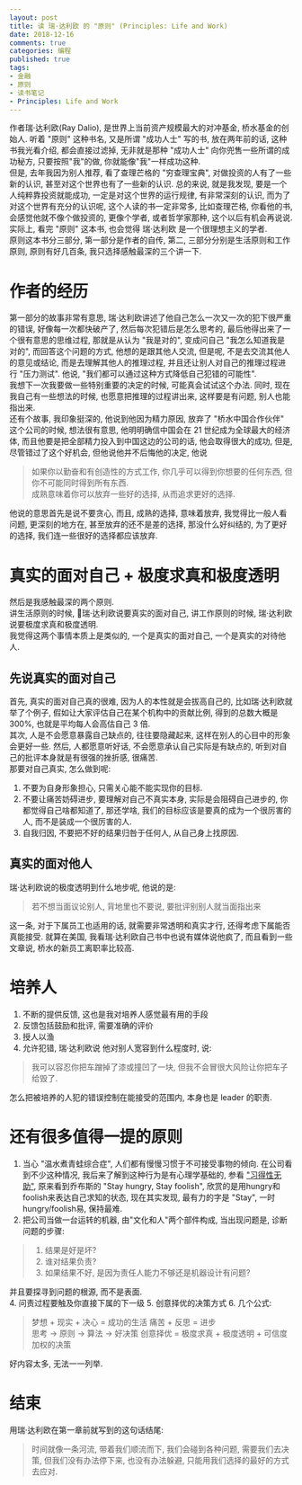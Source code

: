 ```yaml
---
layout: post
title: 读 瑞·达利欧 的 "原则" (Principles: Life and Work)
date: 2018-12-16
comments: true
categories: 编程
published: true
tags:
- 金融
- 原则
- 读书笔记
- Principles: Life and Work
---
```


作者瑞·达利欧(Ray Dalio), 是世界上当前资产规模最大的对冲基金, 桥水基金的创始人.  听着 "原则" 这种书名, 又是所谓 "成功人士" 写的书, 放在两年前的话, 这种书我光看介绍, 都会直接过滤掉, 无非就是那种 "成功人士" 向你兜售一些所谓的成功秘方, 只要按照"我"的做, 你就能像"我"一样成功这种.  
但是, 去年我因为别人推荐, 看了查理芒格的 "穷查理宝典", 对做投资的人有了一些新的认识, 甚至对这个世界也有了一些新的认识.  总的来说, 就是我发现, 要是一个人纯粹靠投资就能成功, 一定是对这个世界的运行规律, 有非常深刻的认识, 而为了对这个世界有充分的认识呢, 这个人读的书一定非常多, 比如查理芒格, 你看他的书, 会感觉他就不像个做投资的, 更像个学者, 或者哲学家那种, 这个以后有机会再说说.  
实际上, 看完 "原则" 这本书, 也会觉得 瑞·达利欧 是一个很理想主义的学者.  
原则这本书分三部分, 第一部分是作者的自传, 第二, 三部分分别是生活原则和工作原则, 原则有好几百条, 我只选择感触最深的三个讲一下.  

<!-- more -->
# 作者的经历
第一部分的故事非常有意思, 瑞·达利欧讲述了他自己怎么一次又一次的犯下很严重的错误, 好像每一次都快破产了, 然后每次犯错后是怎么思考的, 最后他得出来了一个很有意思的思维过程, 那就是从认为 "我是对的", 变成问自己 "我怎么知道我是对的", 而回答这个问题的方式, 他想的是跟其他人交流, 但是呢, 不是去交流其他人的意见或结论, 而是去理解其他人的推理过程, 并且还让别人对自己的推理过程进行 "压力测试".  他说, "我们都可以通过这种方式降低自己犯错的可能性".  
我想下一次我要做一些特别重要的决定的时候, 可能真会试试这个办法.  同时, 现在我自己有一些想法的时候, 也愿意把推理的过程讲出来, 这样要是有问题, 别人也能指出来.  
还有个故事, 我印象挺深的, 他说到他因为精力原因, 放弃了 "桥水中国合作伙伴" 这个公司的时候, 想法很有意思, 他明明确信中国会在 21 世纪成为全球最大的经济体, 而且他要是把全部精力投入到中国这边的公司的话, 他会取得很大的成功, 但是, 尽管错过了这个好机会, 但他说他并不后悔他的决定, 他说

> 如果你以勤奋和有创造性的方式工作, 你几乎可以得到你想要的任何东西, 但你不可能同时得到所有东西.  
> 成熟意味着你可以放弃一些好的选择, 从而追求更好的选择.  

他说的意思首先是说不要贪心, 而且, 成熟的选择, 意味着放弃, 我觉得比一般人看问题, 更深刻的地方在, 甚至放弃的还不是差的选择, 那没什么好纠结的, 为了更好的选择, 我们连一些很好的选择都应该放弃.    

# 真实的面对自己 + 极度求真和极度透明
然后是我感触最深的两个原则.  
讲生活原则的时候, 瑞·达利欧说要真实的面对自己, 讲工作原则的时候, 瑞·达利欧说要极度求真和极度透明.  
我觉得这两个事情本质上是类似的, 一个是真实的面对自己, 一个是真实的对待他人.  

## 先说真实的面对自己
首先, 真实的面对自己真的很难, 因为人的本性就是会拔高自己的, 比如瑞·达利欧就举了个例子, 假如让大家评估自己在某个机构中的贡献比例, 得到的总数大概是 300%, 也就是平均每人会高估自己 3 倍.  
其次, 人是不会愿意暴露自己缺点的, 往往要隐藏起来, 这样在别人的心目中的形象会更好一些.
然后, 人都愿意听好话, 不会愿意承认自己实际是有缺点的, 听到对自己的批评本身就是有很强的挫折感, 很痛苦.  
那要对自己真实, 怎么做到呢:

1. 不要为自身形象担心, 只需关心能不能实现你的目标.
2. 不要让痛苦妨碍进步, 要理解对自己不真实本身, 实际是会阻碍自己进步的, 你都觉得自己啥都知道了, 那还学啥, 我们的目标应该是要真的成为一个很厉害的人, 而不是装成一个很厉害的人.
3. 自我归因, 不要把不好的结果归咎于任何人, 从自己身上找原因.

## 真实的面对他人

瑞·达利欧说的极度透明到什么地步呢, 他说的是:

> 若不想当面议论别人, 背地里也不要说, 要批评别别人就当面指出来  

这一条, 对于下属员工也适用的话, 就需要非常透明和真实才行, 还得考虑下属能否真能接受.  就算在美国, 我看瑞·达利欧自己书中也说有媒体说他疯了, 而且看到一些文章说, 桥水的新员工离职率比较高.  


# 培养人
1. 不断的提供反馈, 这也是我对培养人感觉最有用的手段
2. 反馈包括鼓励和批评, 需要准确的评价
3. 授人以渔
4. 允许犯错, 瑞·达利欧说 他对别人宽容到什么程度时, 说:

> 我可以容忍你把车蹭掉了漆或撞凹了一块, 但我不会冒很大风险让你把车子给毁了.

怎么把被培养的人犯的错误控制在能接受的范围内, 本身也是 leader 的职责.  

# 还有很多值得一提的原则
1. 当心 "温水煮青蛙综合症", 人们都有慢慢习惯于不可接受事物的倾向.  在公司看到不少这种情况, 我后来了解到这种行为是有心理学基础的, 参看 ["习得性无助"](https://wiki.mbalib.com/wiki/%E4%B9%A0%E5%BE%97%E6%80%A7%E6%97%A0%E5%8A%A9), 原来看到乔布斯的 "Stay hungry, Stay foolish", 欣赏的是用hungry和foolish来表达自己求知的状态, 现在其实发现, 最有力的字是 "Stay", 一时hungry/foolish易, 保持最难.
2. 把公司当做一台运转的机器, 由"文化和人"两个部件构成, 当出现问题是, 诊断问题的步骤:

> 1. 结果是好是坏?
> 2. 谁对结果负责?
> 3. 如果结果不好, 是因为责任人能力不够还是机器设计有问题?

并且要探寻到问题的根源, 而不是表面.  
4. 问责过程要触及你直接下属的下一级
5. 创意择优的决策方式
6. 几个公式:

> 梦想 + 现实 + 决心 = 成功的生活
> 痛苦 + 反思 = 进步  
> 思考 -> 原则 -> 算法 -> 好决策
> 创意择优 = 极度求真 + 极度透明 + 可信度加权的决策

好内容太多, 无法一一列举.  

 
# 结束
用瑞·达利欧在第一章前就写到的这句话结尾:
> 时间就像一条河流, 带着我们顺流而下, 我们会碰到各种问题, 需要我们去决策, 但我们没有办法停下来, 也没有办法躲避, 只能用我们选择的最好的方式去应对.  

